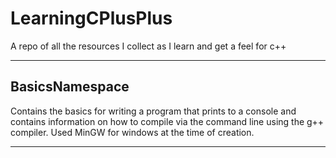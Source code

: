 # LearningCPlusPlus
A repo of all the resources I collect as I learn and get a feel for c++

	
******

## BasicsNamespace
Contains the basics for writing a program that prints to a console and contains information on how to compile via the command line using the g++ compiler. 
Used MinGW for windows at the time of creation.


******